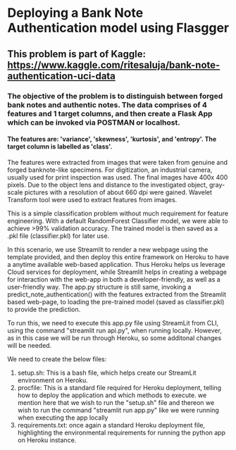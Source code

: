 # Deploying a Bank Note Authentication model using Flasgger
## This problem is part of Kaggle: https://www.kaggle.com/ritesaluja/bank-note-authentication-uci-data
### The objective of the problem is to distinguish between forged bank notes and authentic notes. The data comprises of 4 features and 1 target columns, and then create a Flask App which can be invoked via POSTMAN or localhost.

#### The features are: 'variance', 'skewness', 'kurtosis', and 'entropy'. The target column is labelled as 'class'.

The features were extracted from images that were taken from genuine and forged banknote-like specimens. For digitization, an industrial camera, usually used for print inspection was used. The final images have 400x 400 pixels. Due to the object lens and distance to the investigated object, gray-scale pictures with a resolution of about 660 dpi were gained. Wavelet Transform tool were used to extract features from images.

This is a simple classification problem without much requirement for feature engineering. With a default RandomForest Classifier model, we were able to achieve >99% validation accuracy. The trained model is then saved as a .pkl file (classifier.pkl) for later use.

In this scenario, we use Streamlit to render a new webpage using the template provided, and then deploy this entire framework on Heroku to have a anytime available web-based application. Thus Heroku helps us leverage Cloud services for deployment, while Streamlit helps in creating a webpage for interaction with the web-app in both a developer-friendly, as well as a user-friendly way. The app.py structure is still same, invoking a predict_note_authentication() with the features extracted from the Streamlit based web-page, to loading the pre-trained model (saved as classifier.pkl) to provide the prediction.

To run this, we need to execute this app.py file using StreamLit from CLI, using the command "streamlit run api.py", when running locally. However, as in this case we will be run through Heroku, so some additonal changes will be needed.

We need to create the below files:
1. setup.sh: This is a bash file, which helps create our StreamLit environment on Heroku.
2. procfile: This is a standard file required for Heroku deployment, telling how to deploy the application and which methods to execute. we mention here that we wish to run the "setup.sh" file and thereon we wish to run the command "streamlit run app.py" like we were running when executing the app locally
3. requirements.txt: once again a standard Heroku deployment file, highlighting the environmental requirements for running the python app on Heroku instance.
